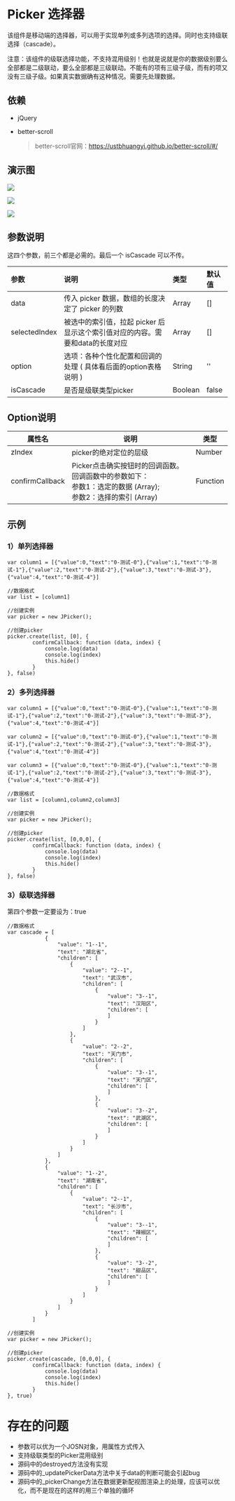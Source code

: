 # Picker 选择器

该组件是移动端的选择器，可以用于实现单列或多列选项的选择。同时也支持级联选择（cascade）。

注意：该组件的级联选择功能，不支持混用级别！也就是说就是你的数据级别要么全部都是二级联动，要么全部都是三级联动。不能有的项有三级子级，而有的项又没有三级子级。如果真实数据确有这种情况。需要先处理数据。



## 依赖

- jQuery

- better-scroll

  > better-scroll官网：<https://ustbhuangyi.github.io/better-scroll/#/>



## 演示图

![](http://chuantu.xyz/t6/702/1562635165x2362407012.gif)

![](http://chuantu.xyz/t6/702/1562635089x2362407012.gif)

![](http://chuantu.xyz/t6/702/1562635632x2362407012.gif)



## 参数说明

这四个参数，前三个都是必需的。最后一个 isCascade 可以不传。

| 参数          | 说明                                                         | 类型    | 默认值 |
| :------------ | :----------------------------------------------------------- | :------ | :----- |
| data          | 传入 picker 数据，数组的长度决定了 picker 的列数             | Array   | []     |
| selectedIndex | 被选中的索引值，拉起 picker 后显示这个索引值对应的内容。需要和data的长度对应 | Array   | []     |
| option        | 选项：各种个性化配置和回调的处理 ( 具体看后面的option表格说明 ) | String  | ''     |
| isCascade     | 是否是级联类型picker                                         | Boolean | false  |



## Option说明

| 属性名          | 说明                                                         | 类型     |
| --------------- | ------------------------------------------------------------ | -------- |
| zIndex          | picker的绝对定位的层级                                       | Number   |
| confirmCallback | Picker点击确实按钮时的回调函数。回调函数中的参数如下：<br />参数1：选定的数据 (Array); <br />参数2：选择的索引 (Array) | Function |



## 示例

### 1）单列选择器

```
var column1 = [{"value":0,"text":"0-测试-0"},{"value":1,"text":"0-测试-1"},{"value":2,"text":"0-测试-2"},{"value":3,"text":"0-测试-3"},{"value":4,"text":"0-测试-4"}]

//数据格式
var list = [column1]

//创建实例
var picker = new JPicker();

//创建picker
picker.create(list, [0], {
        confirmCallback: function (data, index) {
            console.log(data)
            console.log(index)
            this.hide()
        }
}, false)
```



### 2）多列选择器

```
var column1 = [{"value":0,"text":"0-测试-0"},{"value":1,"text":"0-测试-1"},{"value":2,"text":"0-测试-2"},{"value":3,"text":"0-测试-3"},{"value":4,"text":"0-测试-4"}]

var column2 = [{"value":0,"text":"0-测试-0"},{"value":1,"text":"0-测试-1"},{"value":2,"text":"0-测试-2"},{"value":3,"text":"0-测试-3"},{"value":4,"text":"0-测试-4"}]

var column3 = [{"value":0,"text":"0-测试-0"},{"value":1,"text":"0-测试-1"},{"value":2,"text":"0-测试-2"},{"value":3,"text":"0-测试-3"},{"value":4,"text":"0-测试-4"}]

//数据格式
var list = [column1,column2,column3]

//创建实例
var picker = new JPicker();

//创建picker
picker.create(list, [0,0,0], {
        confirmCallback: function (data, index) {
            console.log(data)
            console.log(index)
            this.hide()
        }
}, false)
```



### 3）级联选择器

第四个参数一定要设为：true

```
//数据格式
var cascade = [
            {
                "value": "1--1",
                "text": "湖北省",
                "children": [
                    {
                        "value": "2--1",
                        "text": "武汉市",
                        "children": [
                            {
                                "value": "3--1",
                                "text": "汉阳区",
                                "children": [
                                ]
                            }
                        ]
                    },
                    {
                        "value": "2--2",
                        "text": "天门市",
                        "children": [
                            {
                                "value": "3--1",
                                "text": "天门区",
                                "children": [
                                ]
                            },
                            {
                                "value": "3--2",
                                "text": "武湖区",
                                "children": [
                                ]
                            }
                        ]
                    }
                ]
            },
            {
                "value": "1--2",
                "text": "湖南省",
                "children": [
                    {
                        "value": "2--1",
                        "text": "长沙市",
                        "children": [
                            {
                                "value": "3--1",
                                "text": "辣椒区",
                                "children": [
                                ]
                            },
                            {
                                "value": "3--2",
                                "text": "甜品区",
                                "children": [
                                ]
                            }
                        ]
                    }
                ]
            }
        ]

//创建实例
var picker = new JPicker();

//创建picker 
picker.create(cascade, [0,0,0], {
        confirmCallback: function (data, index) {
            console.log(data)
            console.log(index)
            this.hide()
        }
}, true)
```



# 存在的问题

- 参数可以优为一个JOSN对象，用属性方式传入
- 支持级联类型的Picker混用级别
- 源码中的destroyed方法没有实现
- 源码中的_updatePickerData方法中关于data的判断可能会引起bug
- 源码中的_pickerChange方法在数据更新配视图渲染上的处理，应该可以优化，而不是现在的这样的用三个单独的循环